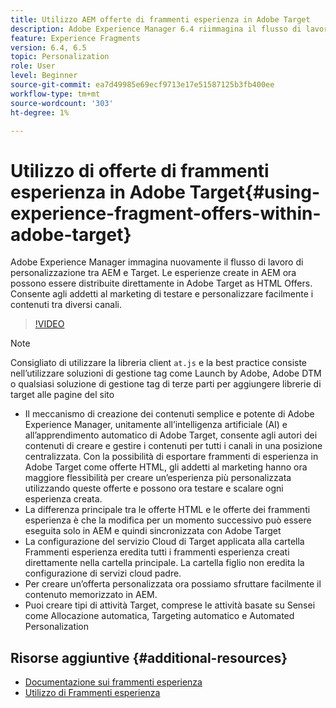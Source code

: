 ```yaml
---
title: Utilizzo AEM offerte di frammenti esperienza in Adobe Target
description: Adobe Experience Manager 6.4 riimmagina il flusso di lavoro di personalizzazione tra AEM e Target. Le esperienze create in AEM ora possono essere distribuite direttamente in Adobe Target as HTML Offers. Consente agli addetti al marketing di testare e personalizzare facilmente i contenuti tra diversi canali.
feature: Experience Fragments
version: 6.4, 6.5
topic: Personalization
role: User
level: Beginner
source-git-commit: ea7d49985e69ecf9713e17e51587125b3fb400ee
workflow-type: tm+mt
source-wordcount: '303'
ht-degree: 1%

---
```



# Utilizzo di offerte di frammenti esperienza in Adobe Target{#using-experience-fragment-offers-within-adobe-target}

Adobe Experience Manager immagina nuovamente il flusso di lavoro di personalizzazione tra AEM e Target. Le esperienze create in AEM ora possono essere distribuite direttamente in Adobe Target as HTML Offers. Consente agli addetti al marketing di testare e personalizzare facilmente i contenuti tra diversi canali.

>[!VIDEO](https://video.tv.adobe.com/v/22383/?quality=12&learn=on)

>[!NOTE]
>
>Consigliato di utilizzare la libreria client `at.js` e la best practice consiste nell’utilizzare soluzioni di gestione tag come Launch by Adobe, Adobe DTM o qualsiasi soluzione di gestione tag di terze parti per aggiungere librerie di target alle pagine del sito


* Il meccanismo di creazione dei contenuti semplice e potente di Adobe Experience Manager, unitamente all’intelligenza artificiale (AI) e all’apprendimento automatico di Adobe Target, consente agli autori dei contenuti di creare e gestire i contenuti per tutti i canali in una posizione centralizzata. Con la possibilità di esportare frammenti di esperienza in Adobe Target come offerte HTML, gli addetti al marketing hanno ora maggiore flessibilità per creare un’esperienza più personalizzata utilizzando queste offerte e possono ora testare e scalare ogni esperienza creata.
* La differenza principale tra le offerte HTML e le offerte dei frammenti esperienza è che la modifica per un momento successivo può essere eseguita solo in AEM e quindi sincronizzata con Adobe Target
* La configurazione del servizio Cloud di Target applicata alla cartella Frammenti esperienza eredita tutti i frammenti esperienza creati direttamente nella cartella principale. La cartella figlio non eredita la configurazione di servizi cloud padre.
* Per creare un’offerta personalizzata ora possiamo sfruttare facilmente il contenuto memorizzato in AEM.
* Puoi creare tipi di attività Target, comprese le attività basate su Sensei come Allocazione automatica, Targeting automatico e Automated Personalization

## Risorse aggiuntive {#additional-resources}

* [Documentazione sui frammenti esperienza](https://experienceleague.adobe.com/docs/experience-manager-65/authoring/authoring/experience-fragments.html)
* [Utilizzo di Frammenti esperienza](/help/sites/experience-fragments/experience-fragments-feature-video-use.md)
